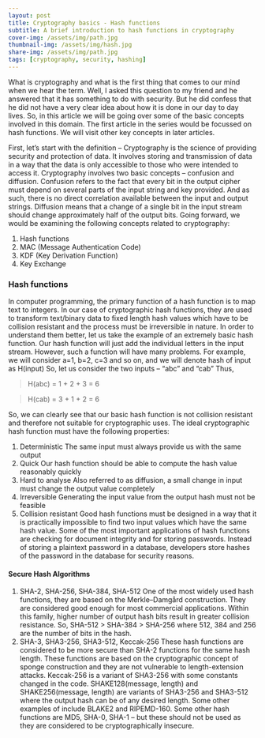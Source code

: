 ```yaml
---
layout: post
title: Cryptography basics - Hash functions
subtitle: A brief introduction to hash functions in cryptography
cover-img: /assets/img/path.jpg
thumbnail-img: /assets/img/hash.jpg
share-img: /assets/img/path.jpg
tags: [cryptography, security, hashing]
---
```

What is cryptography and what is the first thing that comes to our mind when we hear the term. Well, I
asked this question to my friend and he answered that it has something to do with security. But he did
confess that he did not have a very clear idea about how it is done in our day to day lives. So, in this
article we will be going over some of the basic concepts involved in this domain. The first article in the 
series would be focussed on hash functions. We will visit other key concepts in later articles.

First, let’s start with the definition – Cryptography is the science of providing security and protection of
data. It involves storing and transmission of data in a way that the data is only accessible to those who
were intended to access it.
Cryptography involves two basic concepts – confusion and diffusion.
Confusion refers to the fact that every bit in the output cipher must depend on several parts of the input
string and key provided. And as such, there is no direct correlation available between the input and
output strings.
Diffusion means that a change of a single bit in the input stream should change approximately half of
the output bits.
Going forward, we would be examining the following concepts related to cryptography:
01. Hash functions
02. MAC (Message Authentication Code)
03. KDF (Key Derivation Function)
04. Key Exchange

### Hash functions
In computer programming, the primary function of a hash function is to map text to integers. In our case
of cryptographic hash functions, they are used to transform text/binary data to fixed length hash values
which have to be collision resistant and the process must be irreversible in nature.
In order to understand them better, let us take the example of an extremely basic hash function. Our
hash function will just add the individual letters in the input stream. However, such a function will have
many problems.
For example, we will consider a=1, b=2, c=3 and so on, and we will denote hash of input as H(input)
So, let us consider the two inputs – “abc” and “cab”
Thus,

>H(abc) = 1 + 2 + 3 = 6

>H(cab) = 3 + 1 + 2 = 6

So, we can clearly see that our basic hash function is not collision resistant and therefore not suitable for
cryptographic uses. The ideal cryptographic hash function must have the following properties:
1. Deterministic
The same input must always provide us with the same output
2. Quick
Our hash function should be able to compute the hash value reasonably quickly
3. Hard to analyse
Also referred to as diffusion, a small change in input must change the output value completely
4. Irreversible
Generating the input value from the output hash must not be feasible
5. Collision resistant
Good hash functions must be designed in a way that it is practically impossible to find two input values
which have the same hash value.
Some of the most important applications of hash functions are checking for document integrity and for
storing passwords. Instead of storing a plaintext password in a database, developers store hashes of the
password in the database for security reasons.
#### Secure Hash Algorithms
01. SHA-2, SHA-256, SHA-384, SHA-512
One of the most widely used hash functions, they are based on the Merkle–Damgård construction. They
are considered good enough for most commercial applications. Within this family, higher number of
output hash bits result in greater collision resistance.
So, SHA-512 > SHA-384 > SHA-256 where 512, 384 and 256 are the number of bits in the hash.
02. SHA-3, SHA3-256, SHA3-512, Keccak-256
These hash functions are considered to be more secure than SHA-2 functions for the same hash length.
These functions are based on the cryptographic concept of sponge construction and they are not
vulnerable to length-extension attacks.
Keccak-256 is a variant of SHA3-256 with some constants changed in the code.
SHAKE128(message, length) and SHAKE256(message, length) are variants of SHA3-256 and SHA3-512
where the output hash can be of any desired length.
Some other examples of include BLAKE2 and RIPEMD-160.
Some other hash functions are MD5, SHA-0, SHA-1 – but these should not be used as they are
considered to be cryptographically insecure.
